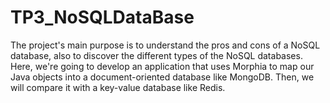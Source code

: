 # TP3_NoSQLDataBase

The project's main purpose is to understand the pros and cons of a NoSQL database, also to discover the different types of the NoSQL databases.
Here, we're going to develop an application that uses Morphia to map our Java objects into a document-oriented database like MongoDB.
Then, we will compare it with a key-value database like Redis.

